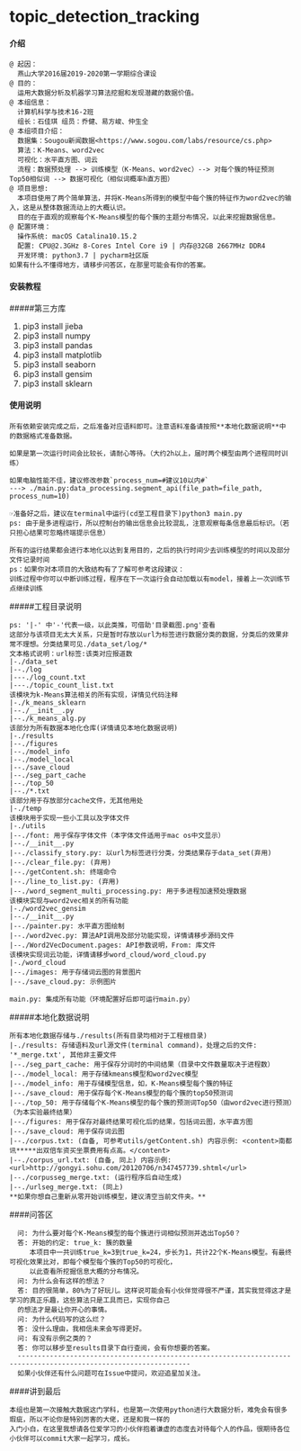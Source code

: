 # topic_detection_tracking

#### 介绍
    @ 起因：
      燕山大学2016届2019-2020第一学期综合课设
    @ 目的：
      运用大数据分析及机器学习算法挖掘和发现潜藏的数据价值。
    @ 本组信息：
      计算机科学与技术16-2班
      组长：石佳琪 组员：乔健、易方峻、仲生全
    @ 本组项目介绍：
      数据集：Sougou新闻数据<https://www.sogou.com/labs/resource/cs.php>
      算法：K-Means、word2vec
      可视化：水平直方图、词云
      流程：数据预处理 --> 训练模型（K-Means、word2vec）--> 对每个簇的特征预测Top50相似词 --> 数据可视化（相似词概率h直方图）
    @ 项目思想:
      本项目使用了两个简单算法，并将K-Means所得到的模型中每个簇的特征作为word2vec的输入，这是从整体数据流动上的大概认识。
      目的在于直观的观察每个K-Means模型的每个簇的主题分布情况，以此来挖掘数据信息。
    @ 配置环境：
      操作系统: macOS Catalina10.15.2
      配置: CPU@2.3GHz 8-Cores Intel Core i9 | 内存@32GB 2667MHz DDR4
      开发环境: python3.7 | pycharm社区版
    如果有什么不懂得地方，请移步问答区，在那里可能会有你的答案。
      
          
#### 安装教程

#####第三方库


1.  pip3 install jieba
2.  pip3 install numpy
3.  pip3 install pandas
4.  pip3 install matplotlib
5.  pip3 install seaborn
6.  pip3 install gensim
7.  pip3 install sklearn

#### 使用说明
    
    
    所有依赖安装完成之后，之后准备对应语料即可。注意语料准备请按照**本地化数据说明**中的数据格式准备数据。
    
    如果是第一次运行时间会比较长，请耐心等待。（大约2h以上，届时两个模型由两个进程同时训练）
    
    如果电脑性能不佳，建议修改参数`process_num=#建议10以内#`
    ---> ./main.py:data_processing.segment_api(file_path=file_path, process_num=10)
    
    ☞准备好之后，建议在terminal中运行(cd至工程目录下)python3 main.py
    ps: 由于是多进程运行，所以控制台的输出信息会比较混乱，注意观察每条信息最后标识。（若只担心结果可忽略终端提示信息）
    
    所有的运行结果都会进行本地化以达到复用目的，之后的执行时间少去训练模型的时间以及部分文件记录时间
    ps：如果你对本项目的大致结构有了了解可参考这段建议：
    训练过程中你可以中断训练过程，程序在下一次运行会自动加载以有model，接着上一次训练节点继续训练
#####工程目录说明
    
    
    ps: '|-' 中'-'代表一级，以此类推，可借助'目录截图.png'查看
    这部分与该项目无太大关系，只是暂时存放以url为标签进行数据分类的数据，分类后的效果非常不理想。分类结果可见./data_set/log/*
    文本格式说明：url标签:该类对应报道数
    |-./data_set
    |--./log
    |---./log_count.txt
    |---./topic_count_list.txt
    该模块为k-Means算法相关的所有实现，详情见代码注释
    |-./k_means_sklearn
    |--./__init__.py
    |--./k_means_alg.py
    该部分为所有数据本地化仓库(详情请见本地化数据说明)
    |-./results
    |--./figures
    |--./model_info
    |--./model_local
    |--./save_cloud
    |--./seg_part_cache
    |--./top_50
    |--./*.txt
    该部分用于存放部分cache文件，无其他用处
    |-./temp
    该模块用于实现一些小工具以及字体文件
    |-./utils
    |--./font: 用于保存字体文件（本字体文件适用于mac os中文显示）
    |--./__init__.py
    |--./classify_story.py: 以url为标签进行分类，分类结果存于data_set(弃用)
    |--./clear_file.py: (弃用)
    |--./getContent.sh: 终端命令
    |--./line_to_list.py: (弃用)
    |--./word_segment_multi_processing.py: 用于多进程加速预处理数据 
    该模块实现与word2vec相关的所有功能
    |-./word2vec_gensim
    |--./__init__.py
    |--./painter.py: 水平直方图绘制
    |--./word2vec.py: 算法API调用及部分功能实现，详情请移步源码文件
    |--./Word2VecDocument.pages: API参数说明，From: 库文件
    该模块实现词云功能，详情请移步word_cloud/word_cloud.py
    |-./word_cloud
    |--./images: 用于存储词云图的背景图片
    |--./save_cloud.py: 示例图片
    
    main.py: 集成所有功能（环境配置好后即可运行main.py）
#####本地化数据说明
    
    
    所有本地化数据存储与./results(所有目录均相对于工程根目录)
    |-./results: 存储语料及url源文件(terminal command)，处理之后的文件: '*_merge.txt', 其他非主要文件
    |--./seg_part_cache: 用于保存分词时的中间结果（目录中文件数量取决于进程数）
    |--./model_local: 用于存储kmeans模型和word2vec模型
    |--./model_info: 用于存储模型信息，如，K-Means模型每个簇的特征
    |--./save_cloud: 用于保存每个K-Means模型的每个簇的top50预测词
    |--./top_50: 用于存储每个K-Means模型的每个簇的预测词Top50（由word2vec进行预测）（为本实验最终结果）
    |--./figures: 用于保存对最终结果可视化后的结果，包括词云图，水平直方图
    |--./save_cloud: 用于保存词云图
    |--./corpus.txt: (自备, 可参考utils/getContent.sh) 内容示例: <content>南都讯*****出双倍车资买坐票费用有点高。</content>
    |--./corpus_url.txt: (自备, 同上) 内容示例: <url>http://gongyi.sohu.com/20120706/n347457739.shtml</url>
    |--./corpusseg_merge.txt: (运行程序后自动生成)
    |--./urlseg_merge.txt: (同上)
    **如果你想自己重新从零开始训练模型，建议清空当前文件夹。**
####问答区
      
      
      问: 为什么要对每个K-Means模型的每个簇进行词相似预测并选出Top50？
      答: 开始的约定: true_k: 簇的数量
         本项目中一共训练true_k=3到true_k=24，步长为1，共计22个K-Means模型。有最终可视化效果比对，即每个模型每个簇的Top50的可视化，
         以此查看所挖掘信息大概的分布情况。
      问: 为什么会有这样的想法？
      答: 目的很简单，80%为了好玩儿。这样说可能会有小伙伴觉得很不严谨，其实我觉得这才是学习的真正乐趣，这些算法只是工具而已，实现你自己
      的想法才是最让你开心的事情。
      问: 为什么代码写的这么烂？
      答: 没什么理由，我相信未来会写得更好。
      问: 有没有示例之类的？
      答: 你可以移步至results目录下自行查阅，会有你想要的答案。
      -----------------------------------------------------------------------------------------------------------------
      如果小伙伴还有什么问题可在Issue中提问，欢迎追星加关注。
####讲到最后
    
    
    本组也是第一次接触大数据这门学科，也是第一次使用python进行大数据分析，难免会有很多瑕疵，所以不论你是特别厉害的大佬，还是和我一样的
    入门小白，在这里我想请各位爱学习的小伙伴抱着谦虚的态度去对待每个人的作品，很期待各位小伙伴可以commit大家一起学习，成长。
    
